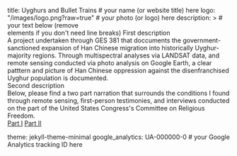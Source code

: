 title: Uyghurs and Bullet Trains # your name (or website title) here
logo: "/images/logo.png?raw=true" # your photo (or logo) here
description: > # your text below (remove <br> elements if you don't need line breaks)
  First description 
  <br>A project undertaken through GES 381 that doccuments the government-sanctioned expansion of Han Chinese migration into historically Uyghur-majority regions. Through multispectral analyses via LANDSAT data, and remote sensing conducted via photo analysis on Google Earth, a clear patttern and picture of Han Chinese oppression against the disenfranchised Uyghur population is documented.<br>
  Second description 
  <br>Below, please find a two part narration that surrounds the conditions I found through remote sensing, first-person testimonies, and interviews conducted on the part of the United States Congress's Committee on Religious Freedom. <br>
  <a href="https://drive.google.com/file/d/18BwJy0lKDt1Wz4A1QpohNnjHwTiJS0UF/view?usp=sharing">Part I</a> 
  <a href="https://drive.google.com/file/d/1E2jIy8yxzKZmzzJxFLGjc8PURK2DsxFM/view?usp=sharing">Part II</a> 

theme: jekyll-theme-minimal
google_analytics: UA-000000-0 # your Google Analytics tracking ID here
